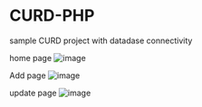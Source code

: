 # CURD-PHP
sample CURD project with datadase connectivity

home page
![image](https://user-images.githubusercontent.com/92242002/148350341-6e4b64b9-3d3d-4d3c-a84a-36348652a5d9.png)

Add page
![image](https://user-images.githubusercontent.com/92242002/148350470-62e02fcf-66a7-4e7d-a4bc-3c7a8731b951.png)


update page
![image](https://user-images.githubusercontent.com/92242002/148350504-26651db2-f9bb-4607-8834-0821ad0f8490.png)
